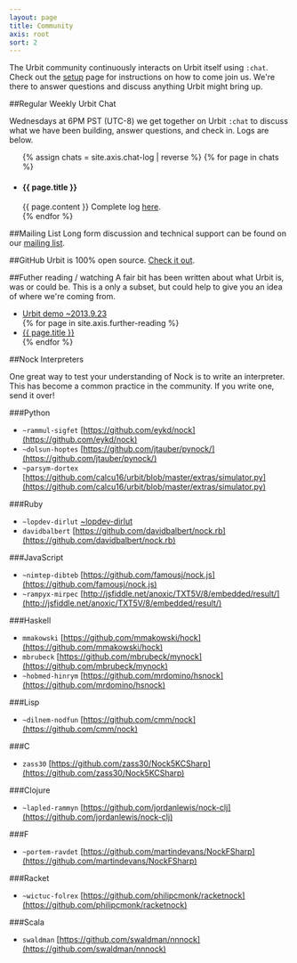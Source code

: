 ```yaml
---
layout: page
title: Community
axis: root
sort: 2
---
```


The Urbit community continuously interacts on Urbit itself using `:chat`. Check out the [setup](/setup/) page for instructions on how to come join us. We're there to answer questions and discuss anything Urbit might bring up.

##Regular Weekly Urbit Chat

Wednesdays at 6PM PST (UTC-8) we get together on Urbit `:chat` to discuss what we have been building, answer questions, and check in. Logs are below.

<ul class="chat">
{% assign chats = site.axis.chat-log | reverse %}
{% for page in chats %}
<li>
<h4>{{ page.title }}</h4>
{{ page.content }}
Complete log <a href="http://chat.urbit.org/{{ page.log }}">here</a>.
</li>
{% endfor %}
</ul>

##Mailing List
Long form discussion and technical support can be found on our [mailing list](https://groups.google.com/forum/#!forum/urbit-dev).

##GitHub
Urbit is 100% open source. [Check it out](https://github.com/urbit/urbit).

##Futher reading / watching
A fair bit has been written about what Urbit is, was or could be. This is a only a subset, but could help to give you an idea of where we're coming from.

<ul>
<li><a href="http://vimeo.com/75312418">Urbit demo ~2013.9.23</a></li>
{% for page in site.axis.further-reading %}
<li><a href="{{ page.url }}">{{ page.title }}</a></li>
{% endfor %}
</ul>

##Nock Interpreters

One great way to test your understanding of Nock is to write an interpreter. This has become a common practice in the community. If you write one, send it over!

###Python

+ `~rammul-sigfet` [https://github.com/eykd/nock](https://github.com/eykd/nock)
+ `~dolsun-hoptes` [https://github.com/jtauber/pynock/](https://github.com/jtauber/pynock/)
+ `~parsym-dortex` [https://github.com/calcu16/urbit/blob/master/extras/simulator.py](https://github.com/calcu16/urbit/blob/master/extras/simulator.py)

###Ruby

+ `~lopdev-dirlut` [~lopdev-dirlut](https://github.com/tjic/nock)
+ `davidbalbert` [https://github.com/davidbalbert/nock.rb](https://github.com/davidbalbert/nock.rb)

###JavaScript

+ `~nimtep-dibteb` [https://github.com/famousj/nock.js](https://github.com/famousj/nock.js)
+ `~rampyx-mirpec` [http://jsfiddle.net/anoxic/TXT5V/8/embedded/result/](http://jsfiddle.net/anoxic/TXT5V/8/embedded/result/)

###Haskell
+ `mmakowski` [https://github.com/mmakowski/hock](https://github.com/mmakowski/hock)
+ `mbrubeck` [https://github.com/mbrubeck/mynock](https://github.com/mbrubeck/mynock)
+ `~hobmed-hinrym` [https://github.com/mrdomino/hsnock](https://github.com/mrdomino/hsnock)

###Lisp

+ `~dilnem-nodfun` [https://github.com/cmm/nock](https://github.com/cmm/nock)

###C

+ `zass30` [https://github.com/zass30/Nock5KCSharp](https://github.com/zass30/Nock5KCSharp)

###Clojure

+ `~lapled-rammyn` [https://github.com/jordanlewis/nock-clj](https://github.com/jordanlewis/nock-clj)

###F

+ `~portem-ravdet` [https://github.com/martindevans/NockFSharp](https://github.com/martindevans/NockFSharp)

###Racket
+ `~wictuc-folrex` [https://github.com/philipcmonk/racketnock](https://github.com/philipcmonk/racketnock)

###Scala
+ `swaldman` [https://github.com/swaldman/nnnock](https://github.com/swaldman/nnnock)
